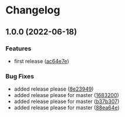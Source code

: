 # Changelog

## 1.0.0 (2022-06-18)


### Features

* first release ([ac64e7e](https://github.com/pcarillion/piepline-config-test/commit/ac64e7e411dcb45d2e2e016a2471e731d505813a))


### Bug Fixes

* added release please ([8e23949](https://github.com/pcarillion/piepline-config-test/commit/8e239492bf9cf15607cbe1097b242fe20697a314))
* added release please for master ([1683200](https://github.com/pcarillion/piepline-config-test/commit/1683200cea927d24dcef307c425020f58c58a0bf))
* added release please for master ([b37b307](https://github.com/pcarillion/piepline-config-test/commit/b37b307093accd365012185024e653c7d4ff8632))
* added release please for master ([88ea64e](https://github.com/pcarillion/piepline-config-test/commit/88ea64ec98a3ad76cbe92ea0452a2ab0560c5926))
